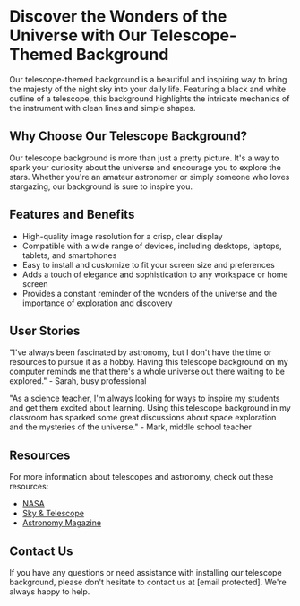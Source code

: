 <!--font:Raleway-->

# Discover the Wonders of the Universe with Our Telescope-Themed Background

Our telescope-themed background is a beautiful and inspiring way to bring the majesty of the night sky into your daily life. Featuring a black and white outline of a telescope, this background highlights the intricate mechanics of the instrument with clean lines and simple shapes.

## Why Choose Our Telescope Background?

Our telescope background is more than just a pretty picture. It's a way to spark your curiosity about the universe and encourage you to explore the stars. Whether you're an amateur astronomer or simply someone who loves stargazing, our background is sure to inspire you.

## Features and Benefits

- High-quality image resolution for a crisp, clear display
- Compatible with a wide range of devices, including desktops, laptops, tablets, and smartphones
- Easy to install and customize to fit your screen size and preferences
- Adds a touch of elegance and sophistication to any workspace or home screen
- Provides a constant reminder of the wonders of the universe and the importance of exploration and discovery

## User Stories

"I've always been fascinated by astronomy, but I don't have the time or resources to pursue it as a hobby. Having this telescope background on my computer reminds me that there's a whole universe out there waiting to be explored." - Sarah, busy professional

"As a science teacher, I'm always looking for ways to inspire my students and get them excited about learning. Using this telescope background in my classroom has sparked some great discussions about space exploration and the mysteries of the universe." - Mark, middle school teacher

## Resources

For more information about telescopes and astronomy, check out these resources:

- [NASA](#)
- [Sky & Telescope](#)
- [Astronomy Magazine](#)

## Contact Us

If you have any questions or need assistance with installing our telescope background, please don't hesitate to contact us at [email protected]. We're always happy to help.

<!--

Write me content for website with wallpaper which alt text is:

"A black and white outline of a telescope, with clean lines and simple shapes that highlight the intricate mechanics of the instrument."

The name/title of the page should not be 1:1 copy of the alt text but rather a real content of the website which is using this wallpaper.

- Use markdown format 
- Start with heading
- Heading should be short and concise
- The content should look like a real website 
- The website should not be about the wallpaper, wallpaper is just a related background
- Heading should be contain work "wallpaper" or "background"
- Include real sections like references, contact, user stories, etc. use things relevant to the page purpose.
- Feel free to use structure like headings, bullets, numbering, blockquotes, paragraphs, horizontal lines, etc.
- You can use formatting like bold or _italic_
- You can include UTF-8 emojis
- Links should be only #hash anchors (and you can refer to the document itself)
- Do not include images


---


# Explore the Stars with Our Telescope-Themed Wallpaper

Looking for a way to bring the beauty of the night sky into your everyday life? Our telescope-themed wallpaper is the perfect choice. Featuring a black and white outline of a telescope, this wallpaper showcases the intricate mechanics of the instrument with clean lines and simple shapes.

## Why Choose Our Telescope Wallpaper?

Our telescope wallpaper is more than just a beautiful background for your computer or mobile device. It's also a way to inspire your curiosity about the universe and encourage you to explore the stars. Whether you're an amateur astronomer or simply someone who loves stargazing, our wallpaper is sure to spark your imagination.

## Features and Benefits

- High-quality image resolution for a crisp, clear display
- Compatible with a wide range of devices, including desktops, laptops, tablets, and smartphones
- Easy to install and customize to fit your screen size and preferences
- Adds a touch of elegance and sophistication to any workspace or home screen
- Provides a constant reminder of the wonders of the universe and the importance of exploration and discovery

## User Stories

"I love astronomy and have always been fascinated by telescopes. When I saw this wallpaper, I knew I had to have it. Now every time I look at my computer, I'm reminded of the beauty and mystery of the universe." - Jane, amateur astronomer

"I work in a busy office and sometimes feel overwhelmed by the stress and chaos around me. Having this telescope wallpaper on my desktop helps me stay focused and calm, reminding me to take a step back and appreciate the bigger picture." - John, office worker

## References

For more information about telescopes and astronomy, check out these resources:

- [NASA](#)
- [Sky & Telescope](#)
- [Astronomy Magazine](#)

## Contact Us

Have questions about our telescope wallpaper or need help with installation? Contact us at [email protected] and we'll be happy to assist you.


---


Heading should not include word "wallpaper". The website should not be about the wallpaper itself, wallpaper is just a related background, rewrite whole content.


---


# Discover the Wonders of the Universe with Our Telescope-Themed Background

Our telescope-themed background is a beautiful and inspiring way to bring the majesty of the night sky into your daily life. Featuring a black and white outline of a telescope, this background highlights the intricate mechanics of the instrument with clean lines and simple shapes.

## Why Choose Our Telescope Background?

Our telescope background is more than just a pretty picture. It's a way to spark your curiosity about the universe and encourage you to explore the stars. Whether you're an amateur astronomer or simply someone who loves stargazing, our background is sure to inspire you.

## Features and Benefits

- High-quality image resolution for a crisp, clear display
- Compatible with a wide range of devices, including desktops, laptops, tablets, and smartphones
- Easy to install and customize to fit your screen size and preferences
- Adds a touch of elegance and sophistication to any workspace or home screen
- Provides a constant reminder of the wonders of the universe and the importance of exploration and discovery

## User Stories

"I've always been fascinated by astronomy, but I don't have the time or resources to pursue it as a hobby. Having this telescope background on my computer reminds me that there's a whole universe out there waiting to be explored." - Sarah, busy professional

"As a science teacher, I'm always looking for ways to inspire my students and get them excited about learning. Using this telescope background in my classroom has sparked some great discussions about space exploration and the mysteries of the universe." - Mark, middle school teacher

## Resources

For more information about telescopes and astronomy, check out these resources:

- [NASA](#)
- [Sky & Telescope](#)
- [Astronomy Magazine](#)

## Contact Us

If you have any questions or need assistance with installing our telescope background, please don't hesitate to contact us at [email protected]. We're always happy to help.

-->
